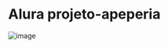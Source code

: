 # Alura projeto-apeperia
![image](https://user-images.githubusercontent.com/67467239/173095043-f1cbdcf3-65b0-48d6-8fc1-095ec5a81d34.png)


